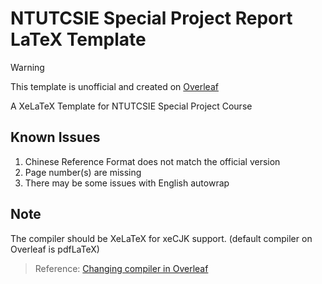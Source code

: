 # NTUTCSIE Special Project Report LaTeX Template

> [!WARNING]  
> This template is unofficial and created on [Overleaf](https://www.overleaf.com/)

A XeLaTeX Template for NTUTCSIE Special Project Course

## Known Issues

1. Chinese Reference Format does not match the official version
2. Page number(s) are missing
3. There may be some issues with English autowrap

## Note
The compiler should be XeLaTeX for xeCJK support. (default compiler on Overleaf is pdfLaTeX)
> Reference: [Changing compiler in Overleaf](https://www.overleaf.com/learn/how-to/Changing_compiler)
